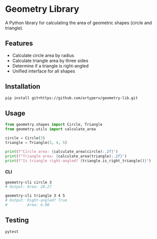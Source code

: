 # Geometry Library

A Python library for calculating the area of geometric shapes (circle and triangle).

## Features

- Calculate circle area by radius
- Calculate triangle area by three sides
- Determine if a triangle is right-angled
- Unified interface for all shapes

## Installation

```bash
pip install git+https://github.com/artyperv/geometry-lib.git
```

## Usage

```python
from geometry.shapes import Circle, Triangle
from geometry.utils import calculate_area

circle = Circle(3)
triangle = Triangle(3, 4, 5)

print(f"Circle area: {calculate_area(circle):.2f}")
print(f"Triangle area: {calculate_area(triangle):.2f}")
print(f"Is triangle right-angled? {triangle.is_right_triangle()}")
```

#### CLI

```bash
geometry-cli circle 3
# Output: Area: 28.27

geometry-cli triangle 3 4 5
# Output: Right-angled? True
#         Area: 6.00
```

## Testing
```bash
pytest
```

